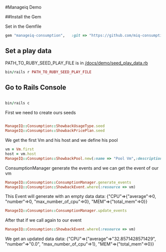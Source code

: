 #Manageiq Demo

##Install the Gem

Set in the Gemfile

```ruby
gem "manageiq-consumption",   :git => "https://github.com/miq-consumption/manageiq-consumption.git", :branch => "master"
```
## Set a play data

PATH_TO_RUBY_SEED_PLAY_FILE is in [/docs/demo/seed_play_data.rb](/docs/demo/seed_play_data.rb)

```ruby
bin/rails r PATH_TO_RUBY_SEED_PLAY_FILE
```

## Go to Rails Console

```ruby

bin/rails c
```
First we need to create ours seeds
```ruby

ManageIQ::Consumption::ShowbackUsageType.seed
ManageIQ::Consumption::ShowbackPricePlan.seed

```
We get the first Vm and his host and we define his pool

```ruby
vm = Vm.first
host = vm.host
ManageIQ::Consumption::ShowbackPool.new(:name => "Pool Vm",:description=>"First VM",:resource =>vm,:start_time => DateTime.now.beginning_of_month,:end_time => DateTime.now.end_of_month, :state => "OPEN").save
```

ConsumptionManager generate the events and we can get the event of our vm

```ruby
ManageIQ::Consumption::ConsumptionManager.generate_events
ManageIQ::Consumption::ShowbackEvent.where(:resource => vm)
```

This Event will generate with an empty data data: {"CPU"=>{"average"=>0, "number"=>0, "max_number_of_cpu"=>0}, "MEM"=>{"total_mem"=>0}}

```ruby
ManageIQ::Consumption::ConsumptionManager.update_events
```

After that if we call again to our event

```ruby
ManageIQ::Consumption::ShowbackEvent.where(:resource => vm)
```

We get an updated data data: {"CPU"=>{"average"=>"32.8571428571429", "number"=>"0.0", "max_number_of_cpu"=>1}, "MEM"=>{"total_mem"=>0}}



